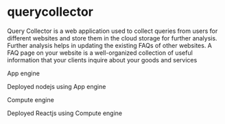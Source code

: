 # querycollector

Query Collector is a web application used to collect queries from users for different
websites and store them in the cloud storage for further analysis. Further analysis helps
in updating the existing FAQs of other websites. A FAQ page on your website is a
well-organized collection of useful information that your clients inquire about your
goods and services

App engine

Deployed nodejs using App engine

Compute engine

Deployed Reactjs using Compute engine


